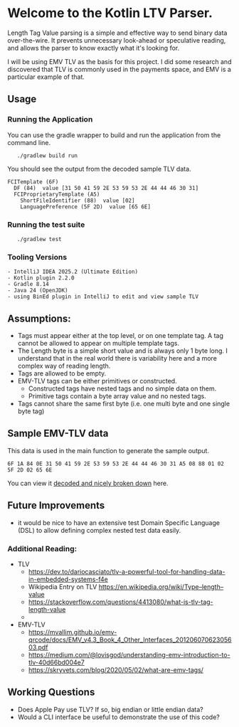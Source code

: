 # Welcome to the Kotlin LTV Parser.

Length Tag Value parsing is a simple and effective way to send binary data over-the-wire. It prevents unnecessary look-ahead or speculative reading, and allows the parser to know exactly what it's looking for.

I will be using EMV TLV as the basis for this project. I did some research and discovered that TLV is commonly used in the payments space, and EMV is a particular example of that.

## Usage
### Running the Application

You can use the gradle wrapper to build and run the application from the command line.
```
   ./gradlew build run
```

You should see the output from the decoded sample TLV data.

```aiignore
FCITemplate (6F) 
  DF (84)  value [31 50 41 59 2E 53 59 53 2E 44 44 46 30 31]
  FCIProprietaryTemplate (A5) 
    ShortFileIdentifier (88)  value [02]
    LanguagePreference (5F 2D)  value [65 6E]
```

### Running the test suite
```aiignore
   ./gradlew test
```

### Tooling Versions
```
- IntelliJ IDEA 2025.2 (Ultimate Edition)
- Kotlin plugin 2.2.0
- Gradle 8.14
- Java 24 (OpenJDK)
- using BinEd plugin in IntelliJ to edit and view sample TLV
```

## Assumptions:
- Tags must appear either at the top level, or on one template tag. A tag cannot be allowed to appear on multiple template tags.
- The Length byte is a simple short value and is always only 1 byte long. I understand that in the real world there is variability here and a more complex way of reading length. 
- Tags are allowed to be empty.
- EMV-TLV tags can be either primitives or constructed. 
  - Constructed tags have nested tags and no simple data on them.
  - Primitive tags contain a byte array value and no nested tags.
- Tags cannot share the same first byte (i.e. one multi byte and one single byte tag)

## Sample EMV-TLV data
This data is used in the main function to generate the sample output.

`6F 1A 84 0E 31 50 41 59 2E 53 59 53 2E 44 44 46 30 31 A5 08 88 01 02 5F 2D 02 65 6E`

You can view it [decoded and nicely broken down](https://emvlab.org/tlvutils/?data=6F1A840E315041592E5359532E4444463031A5088801025F2D02656E) here.

## Future Improvements
- it would be nice to have an extensive test Domain Specific Language (DSL) to allow defining complex nested test data easily.


### Additional Reading:
- TLV
  - https://dev.to/dariocasciato/tlv-a-powerful-tool-for-handling-data-in-embedded-systems-f4e
  - Wikipedia Entry on TLV https://en.wikipedia.org/wiki/Type–length–value
  - https://stackoverflow.com/questions/4413080/what-is-tlv-tag-length-value
  - 
- EMV-TLV
  - https://mvallim.github.io/emv-qrcode/docs/EMV_v4.3_Book_4_Other_Interfaces_20120607062305603.pdf
  - https://medium.com/@lovisgod/understanding-emv-introduction-to-tlv-40d66bd004e7
  - https://skryvets.com/blog/2020/05/02/what-are-emv-tags/

## Working Questions
- Does Apple Pay use TLV? If so, big endian or little endian data?
- Would a CLI interface be useful to demonstrate the use of this code?